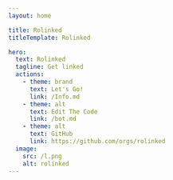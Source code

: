 ```yaml
---
layout: home

title: Rolinked
titleTemplate: Rolinked

hero:
  text: Rolinked
  tagline: Get linked
  actions:
    - theme: brand
      text: Let's Go!
      link: /Info.md
    - theme: alt
      text: Edit The Code
      link: /bot.md
    - theme: alt
      text: GitHub
      link: https://github.com/orgs/rolinked
  image:
    src: /l.png
    alt: rolinked
---
```

<style> :root { --vp-home-hero-name-color: transparent; --vp-home-hero-name-background: -webkit-linear-gradient(120deg, #FAEBEFFF 30%, #333D79FF); --vp-home-hero-image-background-image: linear-gradient(-45deg, #FAEBEFFF 50%, #333D79FF 50%); --vp-home-hero-image-filter: blur(44px); } @media (min-width: 640px) { :root { --vp-home-hero-image-filter: blur(56px); } } @media (min-width: 960px) { :root { --vp-home-hero-image-filter: blur(68px); } } </style>
